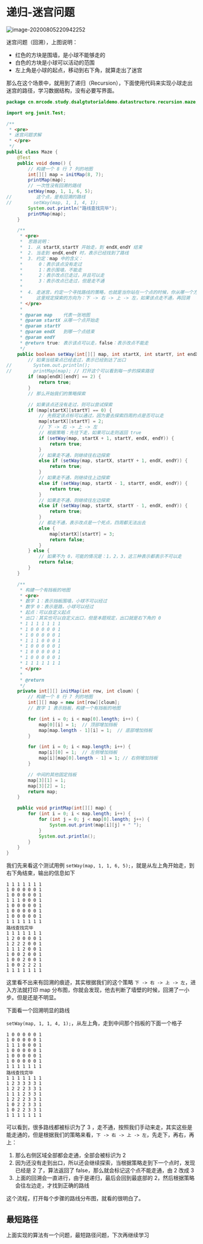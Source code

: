 # 递归-迷宫问题

![image-20200805220942252](./assets/image-20200805220942252.png)

迷宫问题（回溯），上图说明：

- 红色的方块是围墙，是小球不能够走的
- 白色的方块是小球可以活动的范围
- 左上角是小球的起点，移动到右下角，就算走出了迷宫

那么在这个场景中，就用到了递归（Recursion），下面使用代码来实现小球走出迷宫的路径，学习数据结构，没有必要写界面。

```java
package cn.mrcode.study.dsalgtutorialdemo.datastructure.recursion.maze;

import org.junit.Test;

/**
 * <pre>
 * 迷宫问题求解
 * </pre>
 */
public class Maze {
    @Test
    public void demo() {
        // 构建一个 8 行 7 列的地图
        int[][] map = initMap(8, 7);
        printMap(map);
        // 一次性没有回溯的路线
        setWay(map, 1, 1, 6, 5);
//         这个点，是有回溯的路线
//        setWay(map, 1, 1, 4, 1);
        System.out.println("路线查找完毕");
        printMap(map);
    }

    /**
     * <pre>
     *  思路说明：
     *  1. 从 startX,startY 开始走，到 endX,endY 结束
     *  2. 当走到 endX,endY 时，表示已经找到了路线
     *  3. 约定：map 中的含义：
     *      0：表示该点没有走过
     *      1：表示围墙，不能走
     *      2：表示改点已走过，并且可以走
     *      3：表示改点已走过，但是走不通
     *
     *  4. 走迷宫，约定一个寻找路线的策略，也就是当你站在一个点的时候，你从哪一个方向开始探索？
     *     这里规定探索的方向为：下 -> 右 -> 上 -> 左，如果该点走不通，再回溯
     * </pre>
     *
     * @param map    代表一张地图
     * @param startX 从哪一个点开始走
     * @param startY
     * @param endX   到哪一个点结束
     * @param endY
     * @return true: 表示该点可以走，false：表示改点不能走
     */
    public boolean setWay(int[][] map, int startX, int startY, int endX, int endY) {
        // 如果当结束点已经走过，表示已经到达了出口
//        System.out.println();
//        printMap(map); // 打开这个可以看到每一步的探索路径
        if (map[endX][endY] == 2) {
            return true;
        }
        // 那么开始我们的策略探索

        // 如果该点还没有走过，则可以尝试探索
        if (map[startX][startY] == 0) {
            // 先假定该点标可以通过，因为要去探索四周的点是否可以走
            map[startX][startY] = 2;
            // 下 -> 右 -> 上 -> 左
            // 根据策略：先往下走，如果可以走则返回 true
            if (setWay(map, startX + 1, startY, endX, endY)) {
                return true;
            }
            // 如果走不通，则继续往右边探索
            else if (setWay(map, startX, startY + 1, endX, endY)) {
                return true;
            }
            // 如果走不通，则继续往上边探索
            else if (setWay(map, startX - 1, startY, endX, endY)) {
                return true;
            }
            // 如果走不通，则继续往左边探索
            else if (setWay(map, startX, startY - 1, endX, endY)) {
                return true;
            }
            // 都走不通，表示改点是一个死点，四周都无法出去
            else {
                map[startX][startY] = 3;
                return false;
            }
        } else {
            // 如果不为 0，可能的情况是：1，2，3，这三种表示都表示不可以走
            return false;
        }
    }

    /**
     * 构建一个有挡板的地图
     * <pre>
     * 数字 1：表示挡板围墙，小球不可以经过
     * 数字 0：表示是路，小球可以经过
     * 起点：可以自定义起点
     * 出口：其实也可以自定义出口，但是本题规定，出口就是右下角的 0
     * 1 1 1 1 1 1 1
     * 1 0 0 0 0 0 1
     * 1 0 0 0 0 0 1
     * 1 1 1 0 0 0 1
     * 1 0 0 0 0 0 1
     * 1 0 0 0 0 0 1
     * 1 0 0 0 0 0 1
     * 1 1 1 1 1 1 1
     * </pre>
     *
     * @return
     */
    private int[][] initMap(int row, int cloum) {
        // 构建一个 8 行 7 列的地图
        int[][] map = new int[row][cloum];
        // 数字 1 表示挡板，构建一个有挡板的地图

        for (int i = 0; i < map[0].length; i++) {
            map[0][i] = 1;  // 顶部增加挡板
            map[map.length - 1][i] = 1;  // 底部增加挡板
        }

        for (int i = 0; i < map.length; i++) {
            map[i][0] = 1;  // 左侧增加挡板
            map[i][map[0].length - 1] = 1; // 右侧增加挡板
        }

        // 中间的其他固定挡板
        map[3][1] = 1;
        map[3][2] = 1;
        return map;
    }

    public void printMap(int[][] map) {
        for (int i = 0; i < map.length; i++) {
            for (int j = 0; j < map[0].length; j++) {
                System.out.print(map[i][j] + " ");
            }
            System.out.println();
        }
    }
}

```

我们先来看这个测试用例 `setWay(map, 1, 1, 6, 5);`，就是从左上角开始走，到右下角结束，输出的信息如下

```
1 1 1 1 1 1 1 
1 0 0 0 0 0 1 
1 0 0 0 0 0 1 
1 1 1 0 0 0 1 
1 0 0 0 0 0 1 
1 0 0 0 0 0 1 
1 0 0 0 0 0 1 
1 1 1 1 1 1 1 
路线查找完毕
1 1 1 1 1 1 1 
1 2 0 0 0 0 1 
1 2 2 2 0 0 1 
1 1 1 2 0 0 1 
1 0 0 2 0 0 1 
1 0 0 2 0 0 1 
1 0 0 2 2 2 1 
1 1 1 1 1 1 1 
```

这里看不出来有回溯的痕迹，其实根据我们的这个策略 `下 -> 右 -> 上 -> 左`，进入方法就打印 map 分布图，你就会发现，他去判断了墙壁的时候，回溯了一小步。但是还是不明显。

下面看一个回溯明显的路线

`setWay(map, 1, 1, 4, 1);`，从左上角，走到中间那个挡板的下面一个格子

````
1 0 0 0 0 0 1 
1 0 0 0 0 0 1 
1 1 1 0 0 0 1 
1 0 0 0 0 0 1 
1 0 0 0 0 0 1 
1 0 0 0 0 0 1 
1 1 1 1 1 1 1 
路线查找完毕
1 1 1 1 1 1 1 
1 2 3 3 3 3 1 
1 2 2 2 3 3 1 
1 1 1 2 3 3 1 
1 2 2 2 3 3 1 
1 0 2 2 3 3 1 
1 0 2 2 3 3 1 
1 1 1 1 1 1 1 
````

可以看到，很多路线都被标识为了 3 ，走不通，按照我们手动来走，其实这些是能走通的，但是根据我们的策略来看，`下 -> 右 -> 上 -> 左`，先走下，再右，再上：

1. 那么右侧区域全部都会走通，全部会被标识为 2 
2. 因为还没有走到出口，所以还会继续探索，当根据策略走到下一个点时，发现已经是 2 了，算法返回了 false，那么就会标记这个点不能走通，由 2 改成 3
3. 上面的回溯会一直进行，由于是递归，最后会回到最底部的 2，然后根据策略会往左边走，才找到正确的路线

这个流程，打开每个步骤的路线分布图，就看的很明白了。

## 最短路径

上面实现的算法有一个问题，最短路径问题，下次再继续学习